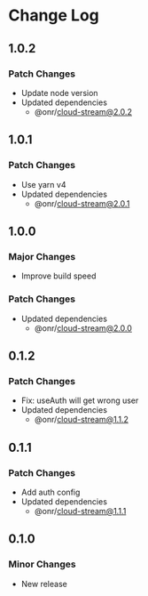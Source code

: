# Change Log

## 1.0.2

### Patch Changes

- Update node version
- Updated dependencies
  - @onr/cloud-stream@2.0.2

## 1.0.1

### Patch Changes

- Use yarn v4
- Updated dependencies
  - @onr/cloud-stream@2.0.1

## 1.0.0

### Major Changes

- Improve build speed

### Patch Changes

- Updated dependencies
  - @onr/cloud-stream@2.0.0

## 0.1.2

### Patch Changes

- Fix: useAuth will get wrong user
- Updated dependencies
  - @onr/cloud-stream@1.1.2

## 0.1.1

### Patch Changes

- Add auth config
- Updated dependencies
  - @onr/cloud-stream@1.1.1

## 0.1.0

### Minor Changes

- New release
